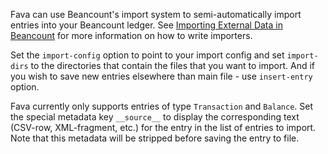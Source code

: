 Fava can use Beancount's import system to semi-automatically import entries
into your Beancount ledger. See [Importing External Data in
Beancount](http://furius.ca/beancount/doc/ingest) for more information on how
to write importers.

Set the `import-config` option to point to your import config and set
`import-dirs` to the directories that contain the files that you want to
import. And if you wish to save new entries elsewhere than main file - use
`insert-entry` option.

Fava currently only supports entries of type `Transaction` and `Balance`. Set
the special metadata key `__source__` to display the corresponding text
(CSV-row, XML-fragment, etc.) for the entry in the list of entries to import.
Note that this metadata will be stripped before saving the entry to file.
